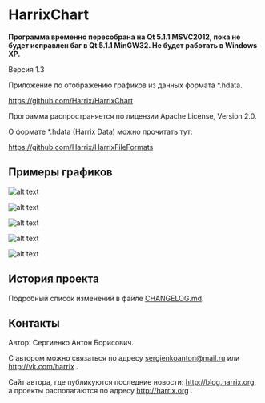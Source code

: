 HarrixChart
===========

**Программа временно пересобрана на Qt 5.1.1 MSVC2012, пока не будет исправлен баг в Qt 5.1.1 MinGW32. Не будет работать в Windows XP.**

Версия 1.3

Приложение по отображению графиков из данных формата *.hdata.

https://github.com/Harrix/HarrixChart

Программа распространяется по лицензии Apache License, Version 2.0.

О формате *.hdata (Harrix Data) можно прочитать тут:

https://github.com/Harrix/HarrixFileFormats

Примеры графиков
----------------

![alt text](../master/images/PointsAndLine.png "Пример показа PointsAndLine.hdata")

![alt text](../master/images/Line_2.png "Пример показа Line_2.hdata")

![alt text](../master/images/TwoIndependentLines.png "Пример показа TwoIndependentLines.hdata")

![alt text](../master/images/SeveralLines.png "Пример показа SeveralLines.hdata")

![alt text](../master/images/SeveralIndependentLines.png "Пример показа SeveralIndependentLines.hdata")

История проекта
---------------

Подробный список изменений в файле [CHANGELOG.md](../master/CHANGELOG.md).

Контакты
--------

Автор: Сергиенко Антон Борисович.

С автором можно связаться по адресу sergienkoanton@mail.ru или  http://vk.com/harrix .

Сайт автора, где публикуются последние новости: http://blog.harrix.org, а проекты располагаются по адресу http://harrix.org .